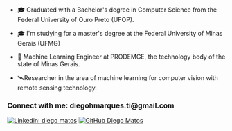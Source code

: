 - 🎓 Graduated with a Bachelor's degree in Computer Science from the Federal University of Ouro Preto (UFOP).

- 🎓 I'm studying for a master's degree at the Federal University of Minas Gerais (UFMG)

- 🧠 Machine Learning Engineer at PRODEMGE, the technology body of the state of Minas Gerais.

- 🛰️Researcher in the area of ​​machine learning for computer vision with remote sensing technology.


  
<h3 align="left">Connect with me: diegohmarques.ti@gmail.com</h3>
<p align="left">
  

[![Linkedin: diego matos](https://img.shields.io/badge/-diegohmm-blue?style=flat-square&logo=Linkedin&logoColor=white&link=https://www.linkedin.com/in/diego-matos-1758561a3/)](https://www.linkedin.com/in/diego-matos-1758561a3/)
[![GitHub Diego Matos](https://img.shields.io/github/followers/diegohmm?label=follow&style=social)](https://github.com/DiegoHMM)
